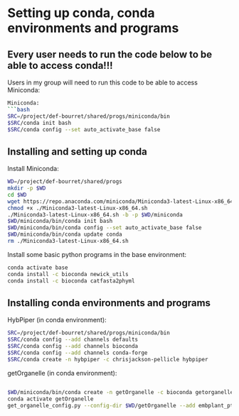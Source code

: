 # Setting up conda, conda environments and programs

## Every user needs to run the code below to be able to access conda!!!

Users in my group will need to run this code to be able to access Miniconda:
```bash
Miniconda:
```bash
SRC=/project/def-bourret/shared/progs/miniconda/bin
$SRC/conda init bash
$SRC/conda config --set auto_activate_base false

```

## Installing and setting up conda

Install Miniconda:
```bash
WD=/project/def-bourret/shared/progs
mkdir -p $WD
cd $WD
wget https://repo.anaconda.com/miniconda/Miniconda3-latest-Linux-x86_64.sh
chmod +x ./Miniconda3-latest-Linux-x86_64.sh
./Miniconda3-latest-Linux-x86_64.sh -b -p $WD/miniconda
$WD/miniconda/bin/conda init bash
$WD/miniconda/bin/conda config --set auto_activate_base false
$WD/miniconda/bin/conda update conda
rm ./Miniconda3-latest-Linux-x86_64.sh

```

Install some basic python programs in the base environment:
```bash
conda activate base
conda install -c bioconda newick_utils
conda install -c bioconda catfasta2phyml

```

## Installing conda environments and programs



HybPiper (in conda environment):
```bash
SRC=/project/def-bourret/shared/progs/miniconda/bin
$SRC/conda config --add channels defaults
$SRC/conda config --add channels bioconda
$SRC/conda config --add channels conda-forge
$SRC/conda create -n hybpiper -c chrisjackson-pellicle hybpiper

```

getOrganelle (in conda environment):
```bash

$WD/miniconda/bin/conda create -n getOrganelle -c bioconda getorganelle
conda activate getOrganelle
get_organelle_config.py --config-dir $WD/getOrganelle --add embplant_pt,embplant_mt,embplant_nr

```

